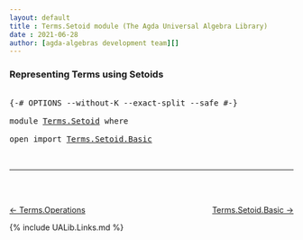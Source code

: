 ```yaml
---
layout: default
title : Terms.Setoid module (The Agda Universal Algebra Library)
date : 2021-06-28
author: [agda-algebras development team][]
---
```


### <a id="representing-terms-using-setoids">Representing Terms using Setoids</a>

<pre class="Agda">

<a id="249" class="Symbol">{-#</a> <a id="253" class="Keyword">OPTIONS</a> <a id="261" class="Pragma">--without-K</a> <a id="273" class="Pragma">--exact-split</a> <a id="287" class="Pragma">--safe</a> <a id="294" class="Symbol">#-}</a>

<a id="299" class="Keyword">module</a> <a id="306" href="Terms.Setoid.html" class="Module">Terms.Setoid</a> <a id="319" class="Keyword">where</a>

<a id="326" class="Keyword">open</a> <a id="331" class="Keyword">import</a> <a id="338" href="Terms.Setoid.Basic.html" class="Module">Terms.Setoid.Basic</a>


</pre>

--------------------------------

<br>
<br>

[← Terms.Operations](Terms.Operations.html)
<span style="float:right;">[Terms.Setoid.Basic →](Terms.Setoid.Basic.html)</span>

{% include UALib.Links.md %}

[agda-algebras development team]: https://github.com/ualib/agda-algebras#the-agda-algebras-development-team

